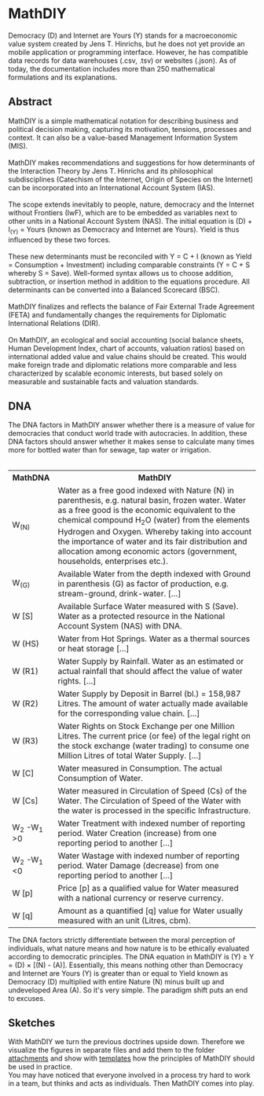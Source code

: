 # MathDIY
Democracy (D) and Internet are Yours (Y) stands for a macroeconomic value system created by Jens T. Hinrichs, but he does not yet provide an mobile application or programming interface. However, he has compatible data records for data warehouses (.csv, .tsv) or websites (.json). As of today, the documentation includes more than 250 mathematical formulations and its explanations.

<h2>Abstract</h2>
MathDIY is a simple mathematical notation for describing business and political decision making, capturing its motivation, tensions, processes and context. It can also be a value-based Management Information System (MIS).<br>
<br>
MathDIY makes recommendations and suggestions for how determinants of the Interaction Theory by Jens T. Hinrichs and its philosophical subdisciplines (Catechism of the Internet, Origin of Species on the Internet) can be incorporated into an International Account System (IAS).<br>
<br>
The scope extends inevitably to people, nature, democracy and the Internet without Frontiers (IwF), which are to be embedded as variables next to other units in a National Account System (NAS). The initial equation is (D) + I<sub>(Y)</sub> = Yours (known as Democracy and Internet are Yours). Yield is thus influenced by these two forces.<br>
<br>
These new determinants must be reconciled with Y = C + I (known as Yield = Consumption + Investment) including comparable constraints (Y = C + S whereby S = Save). Well-formed syntax allows us to choose addition, subtraction, or insertion method in addition to the equations procedure. All determinants can be converted into a Balanced Scorecard (BSC).<br>
<br>
MathDIY finalizes and reflects the balance of Fair External Trade Agreement (FETA) and fundamentally changes the requirements for Diplomatic International Relations (DIR).<br>
<br>
On MathDIY, an ecological and social accounting (social balance sheets, Human Development Index, chart of accounts, valuation ratios) based on international added value and value chains should be created. This would make foreign trade and diplomatic relations more comparable and less characterized by scalable economic interests, but based solely on measurable and sustainable facts and valuation standards.
<h2>DNA</h2>
The DNA factors in MathDIY answer whether there is a measure of value for democracies that conduct world trade with autocracies. In addition, these DNA factors should answer whether it makes sense to calculate many times more for bottled water than for sewage, tap water or irrigation.<br><br>
<table>
  <tr>
    <th>MathDNA</th>
    <th>MathDIY</th>
  </tr>
  <tr>
    <td>W<sub>(N)</sub></td>
    <td>Water as a free good indexed with Nature (N) in parenthesis, e.g. natural basin, frozen water. Water as a free good is the economic equivalent to the chemical compound H<sub>2</sub>O (water) from the elements Hydrogen and Oxygen. Whereby taking into account the importance of water and its fair distribution and allocation among economic actors (government, households, enterprises etc.).</td>
  </tr>
  <tr>
    <td>W<sub>(G)</sub></td>
    <td>Available Water from the depth indexed with Ground in parenthesis (G) as factor of production, e.g. stream-ground, drink-water. […]</td>
  </tr>
  <tr>
    <td>W [S]</td>
    <td>Available Surface Water measured with S (Save). Water as a protected resource in the National Account System (NAS) with DNA.</td>
  </tr>
<tr>
    <td>W (HS)</td>
    <td>Water from Hot Springs. Water as a thermal sources or heat storage […]</td>
  </tr>
<tr>
    <td>W (R1)</td>
    <td>Water Supply by Rainfall. Water as an estimated or actual rainfall that should affect the value of water rights. […]</td>
  </tr>
<tr>
    <td>W (R2)</td>
    <td>Water Supply by Deposit in Barrel (bl.) = 158,987 Litres. The amount of water actually made available for the corresponding value chain. […]</td>
  </tr>
<tr>
    <td>W (R3)</td>
    <td>Water Rights on Stock Exchange per one Million Litres. The current price (or fee) of the legal right on the stock exchange (water trading) to consume one Million Litres of total Water Supply. […]</td>
  </tr>
<tr>
    <td>W [C]</td>
    <td>Water measured in Consumption. The actual Consumption of Water.</td>
  </tr>
<tr>
    <td>W [Cs]</td>
    <td>Water measured in Circulation of Speed (Cs) of the Water. The Circulation of Speed of the Water with the water is processed in the specific Infrastructure.</td>
  </tr>
<tr>
    <td>W<sub>2</sub> -W<sub>1</sub> &#x3E;0</td>
    <td>Water Treatment with indexed number of reporting period. Water Creation (increase) from one reporting period to another […]</td>
  </tr>
<tr>
    <td>W<sub>2</sub> -W<sub>1</sub> &#x3C;0</td>
    <td>Water Wastage with indexed number of reporting period. Water Damage (decrease) from one reporting period to another […]</td>
  </tr>
<tr>
    <td>W [p]</td>
    <td>Price [p] as a qualified value for Water measured with a national currency or reserve currency.</td>
  </tr>
<tr>
    <td>W [q]</td>
    <td>Amount as a quantified [q] value for Water usually measured with an unit (Litres, cbm).</td>
  </tr>
</table>
The DNA factors strictly differentiate between the moral perception of individuals, what nature means and how nature is to be ethically evaluated according to democratic principles. The DNA equation in MathDIY is (Y) ≥ Y = (D) ×  [(N) - (A)]. Essentially, this means nothing other than Democracy and Internet are Yours (Y) is greater than or equal to Yield known as Democracy (D) multiplied with entire Nature (N) minus built up and undeveloped Area (A). So it's very simple. The paradigm shift puts an end to excuses.
<h2>Sketches</h2>
With MathDIY we turn the previous doctrines upside down. Therefore we visualize the figures in separate files and add them to the folder <a href="https://github.com/scifiltr/MathDIY/tree/master/attachments">attachments</a> and show with <a href="https://github.com/scifiltr/MathDIY/tree/master/templates">templates</a> how the principles of MathDIY should be used in practice.<br>
You may have noticed that everyone involved in a process try hard to work in a team, but thinks and acts as individuals. Then MathDIY comes into play.
